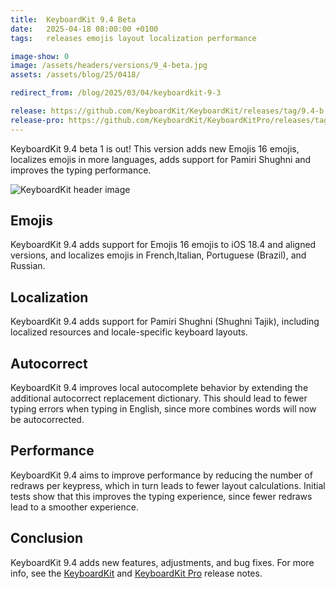 ```yaml
---
title:  KeyboardKit 9.4 Beta
date:   2025-04-18 08:00:00 +0100
tags:   releases emojis layout localization performance

image-show: 0
image: /assets/headers/versions/9_4-beta.jpg
assets: /assets/blog/25/0418/

redirect_from: /blog/2025/03/04/keyboardkit-9-3

release: https://github.com/KeyboardKit/KeyboardKit/releases/tag/9.4-b.1
release-pro: https://github.com/KeyboardKit/KeyboardKitPro/releases/tag/9.4-b.1
---
```


KeyboardKit 9.4 beta 1 is out! This version adds new Emojis 16 emojis, localizes emojis in more languages, adds support for Pamiri Shughni and improves the typing performance.

![KeyboardKit header image]({{page.image}})


## Emojis

KeyboardKit 9.4 adds support for Emojis 16 emojis to iOS 18.4 and aligned versions, and localizes emojis in French,Italian, Portuguese (Brazil), and Russian.


## Localization 

KeyboardKit 9.4 adds support for Pamiri Shughni (Shughni Tajik), including localized resources and locale-specific keyboard layouts.


## Autocorrect

KeyboardKit 9.4 improves local autocomplete behavior by extending the additional autocorrect replacement dictionary. This should lead to fewer typing errors when typing in English, since more combines words will now be autocorrected.


## Performance

KeyboardKit 9.4 aims to improve performance by reducing the number of redraws per keypress, which in turn leads to fewer layout calculations. Initial tests show that this improves the typing experience, since fewer redraws lead to a smoother experience.


## Conclusion

KeyboardKit 9.4 adds new features, adjustments, and bug fixes. For more info, see the [KeyboardKit]({{page.release}}) and [KeyboardKit Pro]({{page.release-pro}}) release notes. 